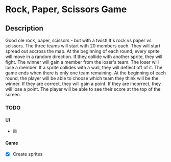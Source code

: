 # Rock, Paper, Scissors Game
## Description
Good ole rock, paper, scissors - but with a twist! It's rock vs paper vs scissors. The three teams will start with 20 members each. They will start spread out accross the map.
At the beginning of each round, every sprite will move in a random direction. If they collide with another sprite, they will fight. The winner will gain a member from the loser's team. The loser will lose a member. If a sprite collides with a wall, they will deflect off of it. The game ends when there is only one team remaining.
At the beginning of each round, the player will be able to choose which team they think will be the winner. If they are correct, they will gain a point. If they are incorrect, they will lose a point. The player will be able to see their score at the top of the screen.


### TODO
#### UI
- [x] 

#### Game
- [x] Create sprites